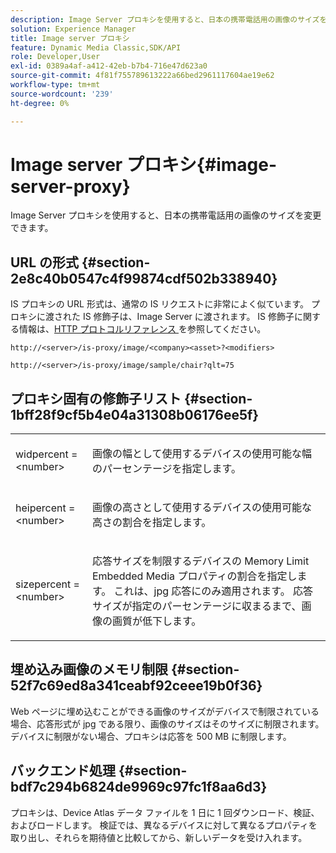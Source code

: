 ```yaml
---
description: Image Server プロキシを使用すると、日本の携帯電話用の画像のサイズを変更できます。
solution: Experience Manager
title: Image server プロキシ
feature: Dynamic Media Classic,SDK/API
role: Developer,User
exl-id: 0389a4af-a412-42eb-b7b4-716e47d623a0
source-git-commit: 4f81f755789613222a66bed2961117604ae19e62
workflow-type: tm+mt
source-wordcount: '239'
ht-degree: 0%

---
```


# Image server プロキシ{#image-server-proxy}

Image Server プロキシを使用すると、日本の携帯電話用の画像のサイズを変更できます。

## URL の形式 {#section-2e8c40b0547c4f99874cdf502b338940}

IS プロキシの URL 形式は、通常の IS リクエストに非常によく似ています。 プロキシに渡された IS 修飾子は、Image Server に渡されます。 IS 修飾子に関する情報は、[HTTP プロトコルリファレンス ](../../is-api/http-ref/image-serving-api-ref/c-http-protocol-reference/c-introduction/c-introduction.md#concept-dbbd5241bc6248ad9b9d7f6c635c311e) を参照してください。

`http://<server>/is-proxy/image/<company><asset>?<modifiers>`

`http://<server>/is-proxy/image/sample/chair?qlt=75`

## プロキシ固有の修飾子リスト {#section-1bff28f9cf5b4e04a31308b06176ee5f}

<table id="simpletable_40C1DFB183B54A79BCF65D51ED480CE0"> 
 <tr class="strow"> 
  <td class="stentry"> <p><span class="codeph"> widpercent = &lt;number&gt;</span> </p></td> 
  <td class="stentry"> <p>画像の幅として使用するデバイスの使用可能な幅のパーセンテージを指定します。 </p></td> 
 </tr> 
 <tr class="strow"> 
  <td class="stentry"> <p><span class="codeph"> heipercent = &lt;number&gt;</span> </p></td> 
  <td class="stentry"> <p>画像の高さとして使用するデバイスの使用可能な高さの割合を指定します。 </p></td> 
 </tr> 
 <tr class="strow"> 
  <td class="stentry"> <p><span class="codeph"> sizepercent = &lt;number&gt;</span> </p></td> 
  <td class="stentry"> <p>応答サイズを制限するデバイスの Memory Limit Embedded Media プロパティの割合を指定します。 これは、jpg 応答にのみ適用されます。 応答サイズが指定のパーセンテージに収まるまで、画像の画質が低下します。 </p></td> 
 </tr> 
</table>

## 埋め込み画像のメモリ制限 {#section-52f7c69ed8a341ceabf92ceee19b0f36}

Web ページに埋め込むことができる画像のサイズがデバイスで制限されている場合、応答形式が jpg である限り、画像のサイズはそのサイズに制限されます。 デバイスに制限がない場合、プロキシは応答を 500 MB に制限します。

## バックエンド処理 {#section-bdf7c294b6824de9969c97fc1f8aa6d3}

プロキシは、Device Atlas データ ファイルを 1 日に 1 回ダウンロード、検証、およびロードします。 検証では、異なるデバイスに対して異なるプロパティを取り出し、それらを期待値と比較してから、新しいデータを受け入れます。
